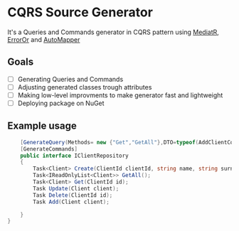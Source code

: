 # CQRS Source Generator

It's a Queries and Commands generator in CQRS pattern using [MediatR](https://github.com/jbogard/MediatR), [ErrorOr](https://github.com/amantinband/error-or) and [AutoMapper](https://github.com/AutoMapper/AutoMapper) 



## Goals

- [ ] Generating Queries and Commands
- [ ] Adjusting generated classes trough attributes  
- [ ] Making low-level improvments to make generator fast and lightweight
- [ ] Deploying package on NuGet

## Example usage

```cs
    [GenerateQuery(Methods= new {"Get","GetAll"},DTO=typeof(AddClientCommand),MapperConfig=mapperConfig)]
    [GenerateCommands]
    public interface IClientRepository
    {
        Task<Client> Create(ClientId clientId, string name, string surname, string email);
        Task<IReadOnlyList<Client>> GetAll();
        Task<Client> Get(ClientId id);
        Task Update(Client client);
        Task Delete(ClientId id);
        Task Add(Client client);

    }
}
```
